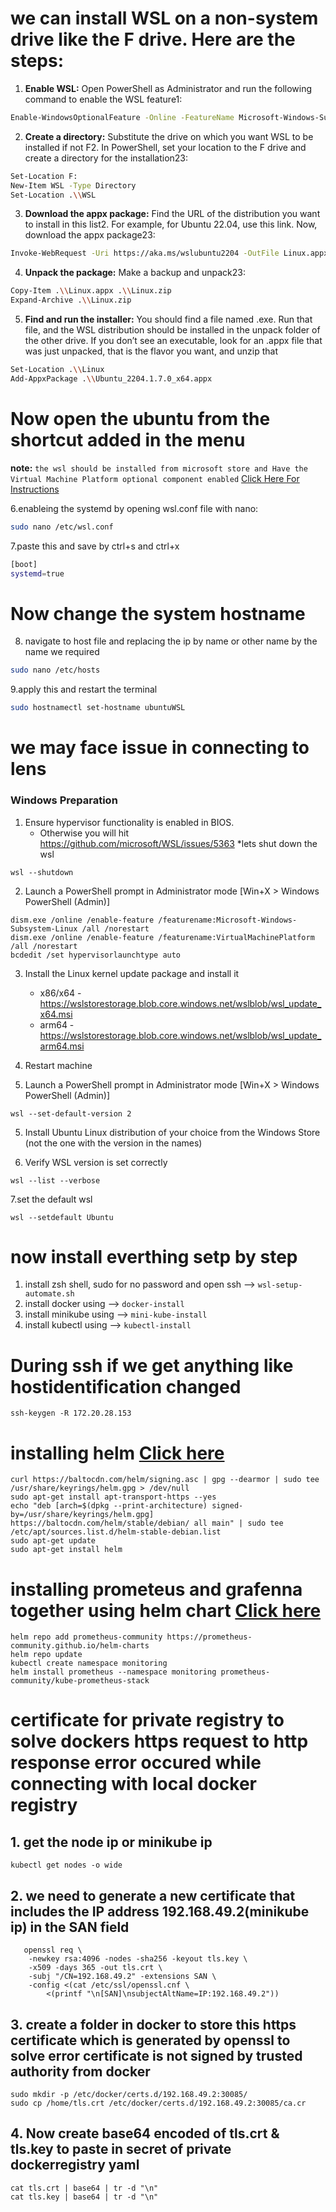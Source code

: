 # we can install WSL on a non-system drive like the F drive. Here are the steps:

1. **Enable WSL:** Open PowerShell as Administrator and run the following command to enable the WSL feature1:
```sh
Enable-WindowsOptionalFeature -Online -FeatureName Microsoft-Windows-Subsystem-Linux
```
2. **Create a directory:** Substitute the drive on which you want WSL to be installed if not F2. In PowerShell, set your location to the F drive and create a directory for the installation23:
```sh
Set-Location F:
New-Item WSL -Type Directory
Set-Location .\\WSL
```
3. **Download the appx package:** Find the URL of the distribution you want to install in this list2. For example, for Ubuntu 22.04, use this link. Now, download the appx package23:
```sh
Invoke-WebRequest -Uri https://aka.ms/wslubuntu2204 -OutFile Linux.appx -UseBasicParsing
```
4. **Unpack the package:** Make a backup and unpack23:
```sh
Copy-Item .\\Linux.appx .\\Linux.zip
Expand-Archive .\\Linux.zip
```
5. **Find and run the installer:** You should find a file named <distribution>.exe. Run that file, and the WSL distribution should be installed in the unpack folder of the other drive.
If you don’t see an executable, look for an .appx file that was just unpacked, that is the flavor you want, and unzip that
```sh
Set-Location .\\Linux
Add-AppxPackage .\\Ubuntu_2204.1.7.0_x64.appx
```

# Now open the ubuntu from the shortcut added in the menu

**note:** `the wsl should be installed from microsoft store and Have the Virtual Machine Platform optional component enabled` [Click Here For Instructions](https://devblogs.microsoft.com/commandline/a-preview-of-wsl-in-the-microsoft-store-is-now-available/#how-to-install-and-use-wsl-in-the-microsoft-store) 

6.enableing the systemd by opening wsl.conf file with nano:
```sh
sudo nano /etc/wsl.conf
```
7.paste this and save by ctrl+s and ctrl+x
```sh
[boot]
systemd=true
```

# Now change the system hostname

8. navigate to host file and replacing the ip by name or other name by the name we required
```sh
sudo nano /etc/hosts
```
9.apply this and restart the terminal
```sh
sudo hostnamectl set-hostname ubuntuWSL 
```
# we may face issue in connecting to lens

### Windows Preparation

1. Ensure hypervisor functionality is enabled in BIOS.
   * Otherwise you will hit https://github.com/microsoft/WSL/issues/5363
   *lets shut down the wsl
```
wsl --shutdown
```

2. Launch a PowerShell prompt in Administrator mode [Win+X > Windows PowerShell (Admin)]

```
dism.exe /online /enable-feature /featurename:Microsoft-Windows-Subsystem-Linux /all /norestart
dism.exe /online /enable-feature /featurename:VirtualMachinePlatform /all /norestart
bcdedit /set hypervisorlaunchtype auto
```
3. Install the Linux kernel update package and install it
   * x86/x64 - https://wslstorestorage.blob.core.windows.net/wslblob/wsl_update_x64.msi
   * arm64 - https://wslstorestorage.blob.core.windows.net/wslblob/wsl_update_arm64.msi

5. Restart machine

4. Launch a PowerShell prompt in Administrator mode [Win+X > Windows PowerShell (Admin)]

```
wsl --set-default-version 2
```

5. Install Ubuntu Linux distribution of your choice from the Windows Store (not the one with the version in the names)

6. Verify WSL version is set correctly

```
wsl --list --verbose
```
7.set the default wsl

```
wsl --setdefault Ubuntu
```
# now install everthing setp by step

1. install zsh shell, sudo for no password and open ssh --> `wsl-setup-automate.sh`
2. install docker using --> `docker-install`
3. install minikube using --> `mini-kube-install`
4. install kubectl using --> `kubectl-install`

# During ssh if we get anything like hostidentification changed
```
ssh-keygen -R 172.20.28.153
```

# installing helm [Click here](https://helm.sh/docs/intro/install/)

```
curl https://baltocdn.com/helm/signing.asc | gpg --dearmor | sudo tee /usr/share/keyrings/helm.gpg > /dev/null
sudo apt-get install apt-transport-https --yes
echo "deb [arch=$(dpkg --print-architecture) signed-by=/usr/share/keyrings/helm.gpg] https://baltocdn.com/helm/stable/debian/ all main" | sudo tee /etc/apt/sources.list.d/helm-stable-debian.list
sudo apt-get update
sudo apt-get install helm
```

# installing prometeus and grafenna together using helm chart [Click here](https://github.com/prometheus-community/helm-charts/blob/main/charts/kube-prometheus-stack/README.md)
```
helm repo add prometheus-community https://prometheus-community.github.io/helm-charts
helm repo update
kubectl create namespace monitoring
helm install prometheus --namespace monitoring prometheus-community/kube-prometheus-stack
```

# certificate for private registry to solve dockers https request to http response error occured while connecting with local docker registry

## 1. get the node ip or minikube ip
```
kubectl get nodes -o wide
``` 
## 2. we need to generate a new certificate that includes the IP address 192.168.49.2(minikube ip) in the SAN field
```
   openssl req \
    -newkey rsa:4096 -nodes -sha256 -keyout tls.key \
    -x509 -days 365 -out tls.crt \
    -subj "/CN=192.168.49.2" -extensions SAN \
    -config <(cat /etc/ssl/openssl.cnf \
        <(printf "\n[SAN]\nsubjectAltName=IP:192.168.49.2"))
```
## 3. create a folder in docker to store this https certificate which is generated by openssl to solve error certificate is not signed by trusted authority from docker
```
sudo mkdir -p /etc/docker/certs.d/192.168.49.2:30085/
sudo cp /home/tls.crt /etc/docker/certs.d/192.168.49.2:30085/ca.cr
```
## 4. Now create base64 encoded of tls.crt & tls.key to paste in secret of private dockerregistry yaml
```
cat tls.crt | base64 | tr -d "\n" 
cat tls.key | base64 | tr -d "\n"
```

